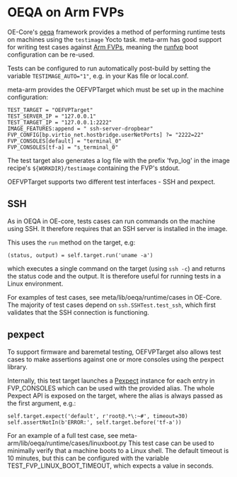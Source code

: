 # OEQA on Arm FVPs

OE-Core's [oeqa][OEQA] framework provides a method of performing runtime tests on machines using the `testimage` Yocto task. meta-arm has good support for writing test cases against [Arm FVPs][FVP], meaning the [runfvp][RUNFVP] boot configuration can be re-used.

Tests can be configured to run automatically post-build by setting the variable `TESTIMAGE_AUTO="1"`, e.g. in your Kas file or local.conf.

meta-arm provides the OEFVPTarget which must be set up in the machine configuration:
```
TEST_TARGET = "OEFVPTarget"
TEST_SERVER_IP = "127.0.0.1"
TEST_TARGET_IP = "127.0.0.1:2222"
IMAGE_FEATURES:append = " ssh-server-dropbear"
FVP_CONFIG[bp.virtio_net.hostbridge.userNetPorts] ?= "2222=22"
FVP_CONSOLES[default] = "terminal_0"
FVP_CONSOLES[tf-a] = "s_terminal_0"
```

The test target also generates a log file with the prefix 'fvp_log' in the image recipe's `${WORKDIR}/testimage` containing the FVP's stdout.

OEFVPTarget supports two different test interfaces - SSH and pexpect.

## SSH

As in OEQA in OE-core, tests cases can run commands on the machine using SSH. It therefore requires that an SSH server is installed in the image.

This uses the `run` method on the target, e.g:
```
(status, output) = self.target.run('uname -a')
```
which executes a single command on the target (using `ssh -c`) and returns the status code and the output. It is therefore useful for running tests in a Linux environment.

For examples of test cases, see meta/lib/oeqa/runtime/cases in OE-Core. The majority of test cases depend on `ssh.SSHTest.test_ssh`, which first validates that the SSH connection is functioning.

## pexpect

To support firmware and baremetal testing, OEFVPTarget also allows test cases to make assertions against one or more consoles using the pexpect library.

Internally, this test target launches a [Pexpect][PEXPECT] instance for each entry in FVP_CONSOLES which can be used with the provided alias. The whole Pexpect API is exposed on the target, where the alias is always passed as the first argument, e.g.:
```
self.target.expect('default', r'root@.*\:~#', timeout=30)
self.assertNotIn(b'ERROR:', self.target.before('tf-a'))
```

For an example of a full test case, see meta-arm/lib/oeqa/runtime/cases/linuxboot.py This test case can be used to minimally verify that a machine boots to a Linux shell. The default timeout is 10 minutes, but this can be configured with the variable TEST_FVP_LINUX_BOOT_TIMEOUT, which expects a value in seconds.

[OEQA]: https://docs.yoctoproject.org/test-manual/intro.html
[FVP]: https://developer.arm.com/tools-and-software/simulation-models/fixed-virtual-platforms
[RUNFVP]: runfvp.md
[PEXPECT]: https://pexpect.readthedocs.io/en/stable/overview.html
